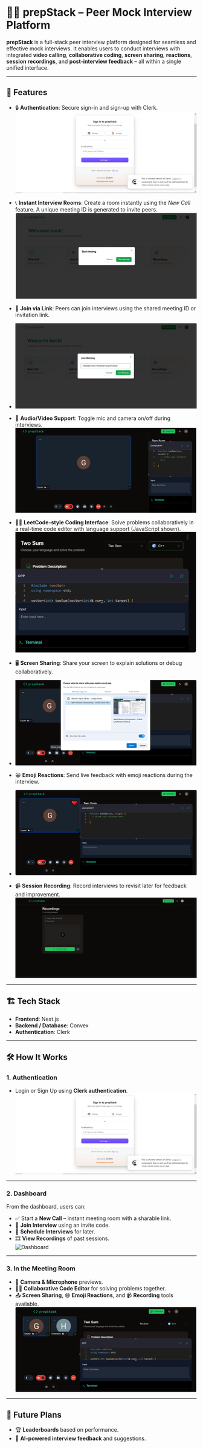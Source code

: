 # 🧑‍💻 prepStack – Peer Mock Interview Platform

**prepStack** is a full-stack peer interview platform designed for seamless and effective mock interviews. It enables users to conduct interviews with integrated **video calling**, **collaborative coding**, **screen sharing**, **reactions**, **session recordings**, and **post-interview feedback** – all within a single unified interface.

---

## 🚀 Features

- 🔒 **Authentication**: Secure sign-in and sign-up with Clerk.  
  ![Authentication](./login.jpg)

- 📞 **Instant Interview Rooms**: Create a room instantly using the *New Call* feature. A unique meeting ID is generated to invite peers.  
  ![Instant Call](./instant.png)

- 👥 **Join via Link**: Peers can join interviews using the shared meeting ID or invitation link.
- ![join](./join.png)

- 🎥 **Audio/Video Support**: Toggle mic and camera on/off during interviews.  
  ![Meeting](./audio.png)

- 🧑‍💻 **LeetCode-style Coding Interface**: Solve problems collaboratively in a real-time code editor with language support (JavaScript shown).  
  ![Code Editor](./codeeditor.jpg)

- 🖥️ **Screen Sharing**: Share your screen to explain solutions or debug collaboratively.
-  ![Meeting](./share.png)

- 😀 **Emoji Reactions**: Send live feedback with emoji reactions during the interview.
-  ![screen](./emoji.png)

- 📹 **Session Recording**: Record interviews to revisit later for feedback and improvement.  
  ![Recording Library](./recording.jpg)

---

## 🏗️ Tech Stack

- **Frontend**: Next.js  
- **Backend / Database**: Convex  
- **Authentication**: Clerk  

---

## 🛠️ How It Works

### 1. Authentication

- Login or Sign Up using **Clerk authentication**.  
  ![Login Page](./login.jpg)

---

### 2. Dashboard

From the dashboard, users can:

- ✅ Start a **New Call** – instant meeting room with a sharable link.
- 🔗 **Join Interview** using an invite code.
- 📅 **Schedule Interviews** for later.
- 🎞️ **View Recordings** of past sessions.  
  ![Dashboard](./screenshots/homepage.jpg)

---

### 3. In the Meeting Room

- 🎥 **Camera & Microphone** previews.
- 👩‍💻 **Collaborative Code Editor** for solving problems together.
- 📤 **Screen Sharing**, 😄 **Emoji Reactions**, and 📹 **Recording** tools available.  
  ![Overall Room](./overallRoom.jpg)

---

## 📌 Future Plans

- 🏆 **Leaderboards** based on performance.
- 🤖 **AI-powered interview feedback** and suggestions.

